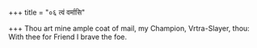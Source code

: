 +++
title = "०६ त्वं वर्मासि"

+++
Thou art mine ample coat of mail, my Champion, Vrtra-Slayer, thou:  
     With thee for Friend I brave the foe.